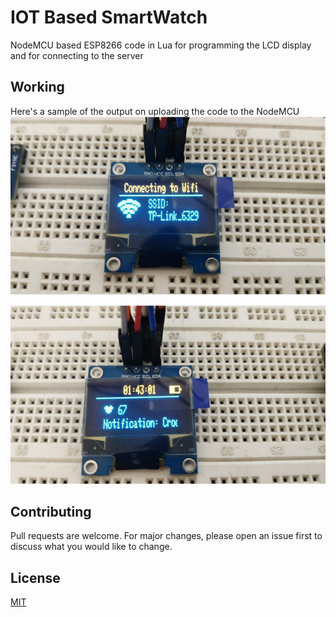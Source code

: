 # IOT Based SmartWatch

NodeMCU based ESP8266 code in Lua for programming the LCD display and for connecting to the server

## Working

Here's a sample of the output on uploading the code to the NodeMCU 
![Connecting to wifi](./images/connecting_to_wifi.png)

![Heart Rate](./images/heart_rate.png)

## Contributing
Pull requests are welcome. For major changes, please open an issue first to discuss what you would like to change.

## License
[MIT](https://choosealicense.com/licenses/mit/)
